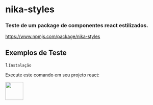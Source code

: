 # nika-styles

### Teste de um package de componentes react estilizados.


https://www.npmjs.com/package/nika-styles

## Exemplos de Teste

1.`Instalação`

Execute este comando em seu projeto react:

 <img height="56px" src="https://raw.githubusercontent.com/Diotto6/nika-ui/master/assets/npm.jpg"/>

